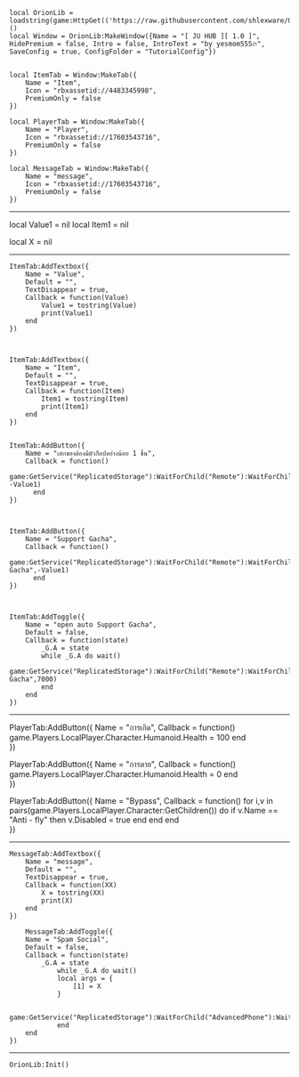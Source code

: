 
    local OrionLib = loadstring(game:HttpGet(('https://raw.githubusercontent.com/shlexware/Orion/main/source')))()
    local Window = OrionLib:MakeWindow({Name = "[ JU HUB ][ 1.0 ]", HidePremium = false, Intro = false, IntroText = "by yesmom555🔥", SaveConfig = true, ConfigFolder = "TutorialConfig"})
    
    
    local ItemTab = Window:MakeTab({
        Name = "Item",
        Icon = "rbxassetid://4483345998",
        PremiumOnly = false
    })

    local PlayerTab = Window:MakeTab({
        Name = "Player",
        Icon = "rbxassetid://17603543716",
        PremiumOnly = false
    })
  
    local MessageTab = Window:MakeTab({
        Name = "message",
        Icon = "rbxassetid://17603543716",
        PremiumOnly = false
    })

-------------------------------------------------------------------------------------------------------------------------------------------------------------------------------------------

local Value1 = nil
local Item1 = nil

local X = nil

-------------------------------------------------------------------------------------------------------------------------------------------------------------------------------------------


    ItemTab:AddTextbox({
        Name = "Value",
        Default = "",
        TextDisappear = true,
        Callback = function(Value)
            Value1 = tostring(Value)
            print(Value1)
        end	  
    })



    ItemTab:AddTextbox({
        Name = "Item",
        Default = "",
        TextDisappear = true,
        Callback = function(Item)
            Item1 = tostring(Item)
            print(Item1)
        end	  
    })
    
    
    ItemTab:AddButton({
        Name = "เสกของต้องมีตัวก็อปอย่างน้อย 1 ชิ้น",
        Callback = function()
            game:GetService("ReplicatedStorage"):WaitForChild("Remote"):WaitForChild("Gacha"):InvokeServer(Item1, -Value1)
          end    
    })



    ItemTab:AddButton({
        Name = "Support Gacha",
        Callback = function()
            game:GetService("ReplicatedStorage"):WaitForChild("Remote"):WaitForChild("Gacha"):InvokeServer("Support Gacha",-Value1)
          end    
    })
    
    
    
    ItemTab:AddToggle({
        Name = "open auto Support Gacha",
        Default = false,
        Callback = function(state)
            _G.A = state
            while _G.A do wait()
            game:GetService("ReplicatedStorage"):WaitForChild("Remote"):WaitForChild("Gacha"):InvokeServer("Support Gacha",7000)
            end
        end    
    })
    
-------------------------------------------------------------------------------------------------------------------------------------------------------------------------------------------


PlayerTab:AddButton({
    Name = "การเกิด",
    Callback = function()
        game.Players.LocalPlayer.Character.Humanoid.Health = 100
      end    
})

PlayerTab:AddButton({
    Name = "การตาย",
    Callback = function()
        game.Players.LocalPlayer.Character.Humanoid.Health = 0
      end    
})   

PlayerTab:AddButton({
    Name = "Bypass",
    Callback = function()
        for i,v in pairs(game.Players.LocalPlayer.Character:GetChildren()) do
            if v.Name == "Anti - fly" then
                v.Disabled = true
            end
        end
      end    
})   
    
-------------------------------------------------------------------------------------------------------------------------------------------------------------------------------------------
  

    MessageTab:AddTextbox({
        Name = "message",
        Default = "",
        TextDisappear = true,
        Callback = function(XX)
            X = tostring(XX)
            print(X)
        end	  
    })

        MessageTab:AddToggle({
        Name = "Spam Social",
        Default = false,
        Callback = function(state)
            _G.A = state
                while _G.A do wait()
                local args = {
                    [1] = X
                }

                game:GetService("ReplicatedStorage"):WaitForChild("AdvancedPhone"):WaitForChild("PostEvent"):FireServer(unpack(args))
                end
        end    
    })

-------------------------------------------------------------------------------------------------------------------------------------------------------------------------------------------  
    

    
    OrionLib:Init()

    
